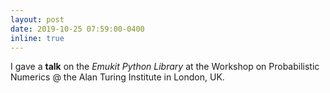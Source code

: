 ```yaml
---
layout: post
date: 2019-10-25 07:59:00-0400
inline: true
---
```


I gave a **talk** on the *Emukit Python Library* at the Workshop on Probabilistic Numerics @ the Alan Turing Institute in London, UK.
